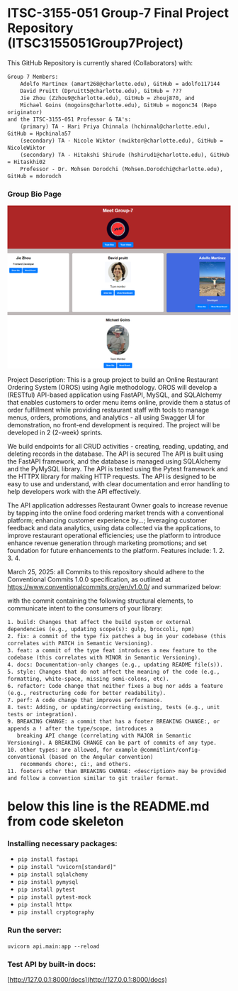 # ITSC-3155-051 Group-7 Final Project Repository (ITSC3155051Group7Project)

This GitHub Repository is currently shared (Collaborators) with:

	Group 7 Members:
		Adolfo Martinex (amart268@charlotte.edu), GitHub = adolfo117144
		David Pruitt (Dpruitt5@charlotte.edu), GitHub = ???
		Jie Zhou (Zzhou9@charlotte.edu), GitHub = zhouj870, and
		Michael Goins (mogoins@charlotte.edu), GitHub = mogonc34 (Repo originator)
	and the ITSC-3155-051 Professor & TA's:
		(primary) TA - Hari Priya Chinnala (hchinnal@charlotte.edu), GitHub = Hpchinala57
		(secondary) TA - Nicole Wiktor (nwiktor@charlotte.edu), GitHub = NicoleWiktor
		(secondary) TA - Hitakshi Shirude (hshirud1@charlotte.edu), GitHub = Hitaskhi02
		Professor - Dr. Mohsen Dorodchi (Mohsen.Dorodchi@charlotte.edu), GitHub = mdorodch

### Group Bio Page
[![Group Bios](api/images/Group_bio_page.png)](https://github.com/mogonc34/ITSC3155051Group7Project)

Project Description:
This is a group project to build an Online Restaurant Ordering System (OROS) using Agile methodology.  OROS will develop a (RESTful)
API-based application using FastAPI, MySQL, and SQLAlchemy that enables customers to order menu items online, provide them a status
of order fulfillment while providing restaurant staff with tools to manage menus, orders, promotions, and analytics - all using
Swagger UI for demonstration, no front-end development is required.  The project will be developed in 2 (2-week) sprints.

We build endpoints for all CRUD activities - creating, reading, updating, and deleting records in the database. The API is secured
The API is built using the FastAPI framework, and the database is managed using SQLAlchemy and the PyMySQL library. The API
is tested using the Pytest framework and the HTTPX library for making HTTP requests. The API is designed to be easy to use and understand,
with clear documentation and error handling to help developers work with the API effectively.

The API application addresses Restaurant Owner goals to increase revenue by tapping into the online food ordering market trends with a
conventional platform; enhancing customer experience by...; leveraging customer feedback and data analytics, using data collected via the applications,
to improve restaurant operational efficiencies; use the platform to introduce enhance revenue generation through marketing promotions; and set
foundation for future enhancements to the platform.
Features include:
	1. 
	2.
	3.
	4.

March 25, 2025: all Commits to this repository should adhere to the Conventional Commits 1.0.0 specification,
as outlined at https://www.conventionalcommits.org/en/v1.0.0/ and summarized below:

with the commit containing the following structural elements, to communicate intent to the consumers of your library:

	1. build: Changes that affect the build system or external dependencies (e.g., updating scope(s): gulp, broccoli, npm)
	2. fix: a commit of the type fix patches a bug in your codebase (this correlates with PATCH in Semantic Versioning).
	3. feat: a commit of the type feat introduces a new feature to the codebase (this correlates with MINOR in Semantic Versioning).
	4. docs: Documentation-only changes (e.g., updating README file(s)).
	5. style: Changes that do not affect the meaning of the code (e.g., formatting, white-space, missing semi-colons, etc).
	6. refactor: Code change that neither fixes a bug nor adds a feature (e.g., restructuring code for better readability).
	7. perf: A code change that improves performance.
	8. test: Adding, or updating/correcting existing, tests (e.g., unit tests or integration).
	9. BREAKING CHANGE: a commit that has a footer BREAKING CHANGE:, or appends a ! after the type/scope, introduces a 
	   breaking API change (correlating with MAJOR in Semantic Versioning). A BREAKING CHANGE can be part of commits of any type.
	10. other types: are allowed, for example @commitlint/config-conventional (based on the Angular convention)
		recommends chore:, ci:, and others.
	11. footers other than BREAKING CHANGE: <description> may be provided and follow a convention similar to git trailer format.


# below this line is the README.md from code skeleton

### Installing necessary packages:  
* `pip install fastapi`
* `pip install "uvicorn[standard]"`  
* `pip install sqlalchemy`  
* `pip install pymysql`
* `pip install pytest`
* `pip install pytest-mock`
* `pip install httpx`
* `pip install cryptography`
### Run the server:
`uvicorn api.main:app --reload`
### Test API by built-in docs:
[http://127.0.0.1:8000/docs](http://127.0.0.1:8000/docs)
